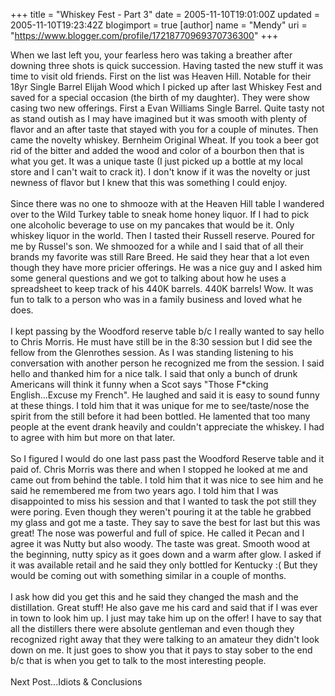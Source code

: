 +++
title = "Whiskey Fest - Part 3"
date = 2005-11-10T19:01:00Z
updated = 2005-11-10T19:23:42Z
blogimport = true 
[author]
	name = "Mendy"
	uri = "https://www.blogger.com/profile/17218770969370736300"
+++

When we last left you, your fearless hero was taking a breather after downing three shots is quick succession. Having tasted the new stuff it was time to visit old friends. First on the list was Heaven Hill. Notable for their 18yr Single Barrel Elijah Wood which I picked up after last Whiskey Fest and saved for a special occasion (the birth of my daughter). They were show casing two new offerings. First a Evan Williams Single Barrel. Quite tasty not as stand outish as I may have imagined but it was smooth with plenty of flavor and an after taste that stayed with you for a couple of minutes. Then came the novelty whiskey. Bernheim Original Wheat. If you took a beer got rid of the bitter and added the wood and color of a bourbon then that is what you get. It was a unique taste (I just picked up a bottle at my local store and I can't wait to crack it). I don't know if it was the novelty or just newness of flavor but I knew that this was something I could enjoy.<br /><br />Since there was no one to shmooze with at the Heaven Hill table I wandered over to the Wild Turkey table to sneak home honey liquor. If I had to pick one alcoholic beverage to use on my pancakes that would be it. Only whiskey liquor in the world. Then I tasted their Russell reserve. Poured for me by Russel's son. We shmoozed for a while and I said that of all their brands my favorite was still Rare Breed. He said they hear that a lot even though they have more pricier offerings. He was a nice guy and I asked him some general questions and we got to talking about how he uses a spreadsheet to keep track of his 440K barrels. 440K barrels! Wow. It was fun to talk to a person who was in a family business and loved what he does.<br /><br />I kept passing by the Woodford reserve table b/c I really wanted to say hello to Chris Morris. He must have still be in the 8:30 session but I did see the fellow from the Glenrothes session. As I was standing listening to his conversation with another person he recognized me from the session. I said hello and thanked him for a nice talk. I said that only a bunch of drunk Americans will think it funny when a Scot says "Those F*cking English...Excuse my French". He laughed and said it is easy to sound funny at these things. I told him that it was unique for me to see/taste/nose the spirit from the still before it had been bottled. He lamented that too many people at the event drank heavily and couldn't appreciate the whiskey. I had to agree with him but more on that later.<br /><br />So I figured I would do one last pass past the Woodford Reserve table and it paid of. Chris Morris was there and when I stopped he looked at me and came out from behind the table. I told him that it was nice to see him and he said he remembered me from two years ago. I told him that I was disappointed to miss his session and that I wanted to task the pot still they were poring. Even though they weren't pouring it at the table he grabbed my glass and got me a taste. They say to save the best for last but this was great! The nose was powerful and full of spice. He called it Pecan and I agree it was Nutty but also woody. The taste was great. Smooth wood at the beginning, nutty spicy as it goes down and a warm after glow. I asked if it was available retail and he said they only bottled for Kentucky :( But they would be coming out with something similar in a couple of months.<br /><br />I ask how did you get this and he said they changed the mash and the distillation. Great stuff! He also gave me his card and said that if I was ever in town to look him up. I just may take him up on the offer! I have to say that all the distillers there were absolute gentleman and even though they recognized right away that they were talking to an amateur they didn't look down on me. It just goes to show you that it pays to stay sober to the end b/c that is when you get to talk to the most interesting people.<br /><br />Next Post...Idiots &amp; Conclusions
